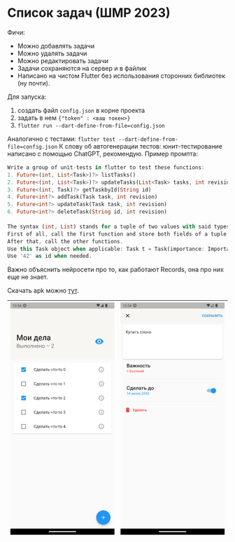 # Список задач (ШМР 2023)
Фичи:
* Можно добавлять задачи
* Можно удалять задачи
* Можно редактировать задачи
* Задачи сохраняются на сервер и в файлик
* Написано на чистом Flutter без использования сторонних библиотек (ну почти).

Для запуска:
1. создать файл `config.json` в корне проекта
2. задать в нем `{"token" : <ваш токен>}`
3. `flutter run --dart-define-from-file=config.json` 


Аналогично с тестами: `flutter test --dart-define-from-file=config.json`
К слову об автогенерации тестов: юнит-тестирование написано с помощью ChatGPT, рекомендую. Пример промпта:
```dart
Write a group of unit-tests in flutter to test these functions:
1. Future<(int, List<Task>)?> listTasks()
2. Future<(int, List<Task>)?> updateTasks(List<Task> tasks, int revision)
3. Future<(int, Task)?> getTaskbyId(String id)
4. Future<int?> addTask(Task task, int revision)
5. Future<int?> updateTask(Task task, int revision)
6. Future<int?> deleteTask(String id, int revision)

The syntax (int, List) stands for a tuple of two values with said types. You can access these fields using tuple.$1 and tuple.$2.
First of all, call the first function and store both fields of a tuple as variables. Then increase the integer by one and pass it into the second function.
After that, call the other functions.
Use this Task object when applicable: Task t = Task(importance: Importance.low, text: 'test', done: false, id: '42');
Use '42' as id when needed.
```
Важно объяснить нейросети про то, как работают Records, она про них еще не знает.

Скачать apk можно [тут](https://github.com/peaashmeter/yandex_todo/releases/download/v1.2.0/app-release.apk).

| <img src="https://github.com/peaashmeter/yandex_todo/blob/main/screenshots/1.png" width="300">  |  <img src="https://github.com/peaashmeter/yandex_todo/blob/main/screenshots/2.png" width="300"> |
|:-:|---|


